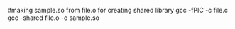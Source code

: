 
#making sample.so from file.o for creating shared library
gcc -fPIC -c file.c
gcc -shared file.o -o sample.so
